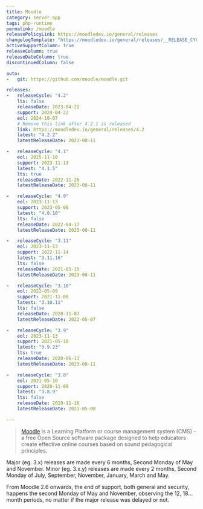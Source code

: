 ```yaml
---
title: Moodle
category: server-app
tags: php-runtime
permalink: /moodle
releasePolicyLink: https://moodledev.io/general/releases
changelogTemplate: "https://moodledev.io/general/releases/__RELEASE_CYCLE__/__LATEST__"
activeSupportColumn: true
releaseColumn: true
releaseDateColumn: true
discontinuedColumn: false

auto:
-   git: https://github.com/moodle/moodle.git

releases:
-   releaseCycle: "4.2"
    lts: false
    releaseDate: 2023-04-22
    support: 2024-04-22
    eol: 2024-10-07
    # Remove this link after 4.2.1 is released
    link: https://moodledev.io/general/releases/4.2
    latest: "4.2.2"
    latestReleaseDate: 2023-08-11

-   releaseCycle: "4.1"
    eol: 2025-11-10
    support: 2023-11-13
    latest: "4.1.5"
    lts: true
    releaseDate: 2022-11-26
    latestReleaseDate: 2023-08-11

-   releaseCycle: "4.0"
    eol: 2023-11-13
    support: 2023-05-08
    latest: "4.0.10"
    lts: false
    releaseDate: 2022-04-17
    latestReleaseDate: 2023-08-11

-   releaseCycle: "3.11"
    eol: 2023-11-13
    support: 2022-11-14
    latest: "3.11.16"
    lts: false
    releaseDate: 2021-05-15
    latestReleaseDate: 2023-08-11

-   releaseCycle: "3.10"
    eol: 2022-05-09
    support: 2021-11-08
    latest: "3.10.11"
    lts: false
    releaseDate: 2020-11-07
    latestReleaseDate: 2022-05-07

-   releaseCycle: "3.9"
    eol: 2023-11-13
    support: 2021-05-10
    latest: "3.9.23"
    lts: true
    releaseDate: 2020-06-13
    latestReleaseDate: 2023-08-11

-   releaseCycle: "3.8"
    eol: 2021-05-10
    support: 2020-11-09
    latest: "3.8.9"
    lts: false
    releaseDate: 2019-11-16
    latestReleaseDate: 2021-05-08

---
```


> [Moodle](https://moodle.org/) is a Learning Platform or course management system (CMS) - a free Open Source software package designed to help educators create effective online courses based on sound pedagogical principles.

Major (eg. 3.x) releases are made every 6 months, Second Monday of May and November. Minor (eg. 3.x.y) releases are made every 2 months, Second Monday of July, September, November, January, March and May.

From Moodle 2.6 onwards, the end of support, both general and security, happens the second Monday of May and November, observing the 12, 18... month periods, no matter if the major release was delayed or not.
